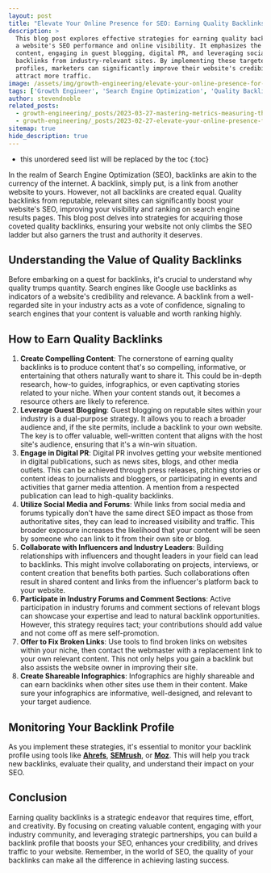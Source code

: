 ```yaml
---
layout: post
title: "Elevate Your Online Presence for SEO: Earning Quality Backlinks"
description: >
  This blog post explores effective strategies for earning quality backlinks, a crucial element in enhancing
  a website's SEO performance and online visibility. It emphasizes the importance of creating compelling
  content, engaging in guest blogging, digital PR, and leveraging social media to attract reputable
  backlinks from industry-relevant sites. By implementing these targeted approaches and monitoring backlink
  profiles, marketers can significantly improve their website's credibility, search engine ranking, and
  attract more traffic.
image: /assets/img/growth-engineering/elevate-your-online-presence-for-seo-earning-quality-backlinks.jpg
tags: ['Growth Engineer', 'Search Engine Optimization', 'Quality Backlinks', 'Compelling Content', 'Guest Blogging', 'Influencers', 'Shareable Infographics']
author: stevendnoble
related_posts:
  - growth-engineering/_posts/2023-03-27-mastering-metrics-measuring-the-effectiveness-of-your-seo-strategies.md
  - growth-engineering/_posts/2023-02-27-elevate-your-online-presence-for-seo-utilize-social-media.md
sitemap: true
hide_description: true
---
```


* this unordered seed list will be replaced by the toc
{:toc}

In the realm of Search Engine Optimization (SEO), backlinks are akin to the currency of the internet. A backlink, simply put, is a link from another website to yours. However, not all backlinks are created equal. Quality backlinks from reputable, relevant sites can significantly boost your website's SEO, improving your visibility and ranking on search engine results pages. This blog post delves into strategies for acquiring those coveted quality backlinks, ensuring your website not only climbs the SEO ladder but also garners the trust and authority it deserves.

## Understanding the Value of Quality Backlinks

Before embarking on a quest for backlinks, it's crucial to understand why quality trumps quantity. Search engines like Google use backlinks as indicators of a website's credibility and relevance. A backlink from a well-regarded site in your industry acts as a vote of confidence, signaling to search engines that your content is valuable and worth ranking highly.

## How to Earn Quality Backlinks

1. **Create Compelling Content**: The cornerstone of earning quality backlinks is to produce content that's so compelling, informative, or entertaining that others naturally want to share it. This could be in-depth research, how-to guides, infographics, or even captivating stories related to your niche. When your content stands out, it becomes a resource others are likely to reference.
2. **Leverage Guest Blogging**: Guest blogging on reputable sites within your industry is a dual-purpose strategy. It allows you to reach a broader audience and, if the site permits, include a backlink to your own website. The key is to offer valuable, well-written content that aligns with the host site's audience, ensuring that it's a win-win situation.
3. **Engage in Digital PR**: Digital PR involves getting your website mentioned in digital publications, such as news sites, blogs, and other media outlets. This can be achieved through press releases, pitching stories or content ideas to journalists and bloggers, or participating in events and activities that garner media attention. A mention from a respected publication can lead to high-quality backlinks.
4. **Utilize Social Media and Forums**: While links from social media and forums typically don't have the same direct SEO impact as those from authoritative sites, they can lead to increased visibility and traffic. This broader exposure increases the likelihood that your content will be seen by someone who can link to it from their own site or blog.
5. **Collaborate with Influencers and Industry Leaders**: Building relationships with influencers and thought leaders in your field can lead to backlinks. This might involve collaborating on projects, interviews, or content creation that benefits both parties. Such collaborations often result in shared content and links from the influencer's platform back to your website.
6. **Participate in Industry Forums and Comment Sections**: Active participation in industry forums and comment sections of relevant blogs can showcase your expertise and lead to natural backlink opportunities. However, this strategy requires tact; your contributions should add value and not come off as mere self-promotion.
7. **Offer to Fix Broken Links**: Use tools to find broken links on websites within your niche, then contact the webmaster with a replacement link to your own relevant content. This not only helps you gain a backlink but also assists the website owner in improving their site.
8. **Create Shareable Infographics**: Infographics are highly shareable and can earn backlinks when other sites use them in their content. Make sure your infographics are informative, well-designed, and relevant to your target audience.

## Monitoring Your Backlink Profile

As you implement these strategies, it's essential to monitor your backlink profile using tools like **[Ahrefs](https://ahrefs.com/)**, **[SEMrush](https://www.semrush.com/)**, or **[Moz](https://moz.com/)**. This will help you track new backlinks, evaluate their quality, and understand their impact on your SEO.

## Conclusion

Earning quality backlinks is a strategic endeavor that requires time, effort, and creativity. By focusing on creating valuable content, engaging with your industry community, and leveraging strategic partnerships, you can build a backlink profile that boosts your SEO, enhances your credibility, and drives traffic to your website. Remember, in the world of SEO, the quality of your backlinks can make all the difference in achieving lasting success.